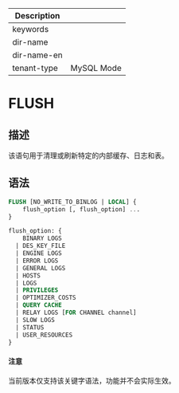 | Description   |                 |
|---------------|-----------------|
| keywords      |                 |
| dir-name      |                 |
| dir-name-en   |                 |
| tenant-type   | MySQL Mode      |

# FLUSH

## 描述

该语句用于清理或刷新特定的内部缓存、日志和表。

## 语法

```sql
FLUSH [NO_WRITE_TO_BINLOG | LOCAL] {
    flush_option [, flush_option] ...
}

flush_option: {
    BINARY LOGS
  | DES_KEY_FILE
  | ENGINE LOGS
  | ERROR LOGS
  | GENERAL LOGS
  | HOSTS
  | LOGS
  | PRIVILEGES
  | OPTIMIZER_COSTS
  | QUERY CACHE
  | RELAY LOGS [FOR CHANNEL channel]
  | SLOW LOGS
  | STATUS
  | USER_RESOURCES
}
```

<main id="notice" type='notice'>
  <h4>注意</h4>
  <p>当前版本仅支持该关键字语法，功能并不会实际生效。</p>
</main>